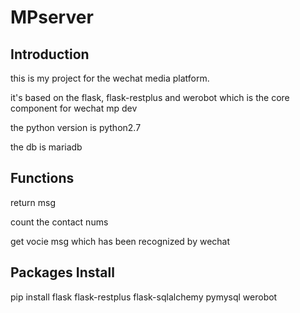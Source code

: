 # MPserver
## Introduction
this is my project for the wechat media platform.

it's based on the flask, flask-restplus and werobot which is the core component for wechat mp dev

the python version is python2.7

the db is mariadb
## Functions
return msg

count the contact nums

get vocie msg which has been recognized by wechat
## Packages Install
pip install flask flask-restplus flask-sqlalchemy pymysql werobot
